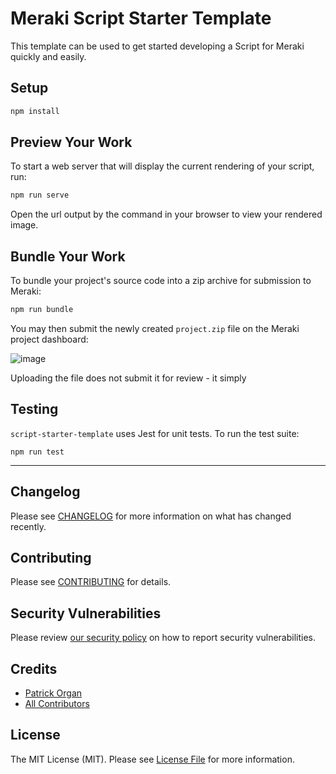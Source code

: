 # Meraki Script Starter Template

This template can be used to get started developing a Script for Meraki quickly and easily.

## Setup

```bash
npm install
```

## Preview Your Work

To start a web server that will display the current rendering of your script, run:

```bash
npm run serve
```

Open the url output by the command in your browser to view your rendered image.

## Bundle Your Work

To bundle your project's source code into a zip archive for submission to Meraki:

```bash
npm run bundle
```

You may then submit the newly created `project.zip` file on the Meraki project dashboard:

![image](https://user-images.githubusercontent.com/5508707/149684950-a04fa8ac-2889-4907-9f88-70b3f3cfe31c.png)

Uploading the file does not submit it for review - it simply

## Testing

`script-starter-template` uses Jest for unit tests.  To run the test suite:

`npm run test`

---

## Changelog

Please see [CHANGELOG](CHANGELOG.md) for more information on what has changed recently.

## Contributing

Please see [CONTRIBUTING](.github/CONTRIBUTING.md) for details.

## Security Vulnerabilities

Please review [our security policy](../../security/policy) on how to report security vulnerabilities.

## Credits

- [Patrick Organ](https://github.com/patinthehat)
- [All Contributors](../../contributors)

## License

The MIT License (MIT). Please see [License File](LICENSE) for more information.
